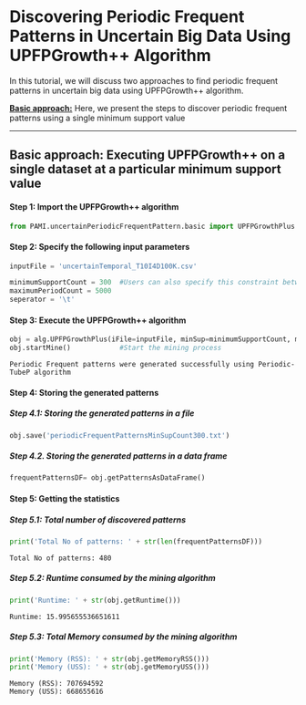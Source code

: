# Discovering Periodic Frequent Patterns in Uncertain Big Data Using UPFPGrowth++ Algorithm

In this tutorial, we will discuss two approaches to find periodic frequent patterns in uncertain big data using UPFPGrowth++ algorithm.

[__Basic approach:__](#basicApproach) Here, we present the steps to discover periodic frequent patterns using a single minimum support value

***

## <a id='basicApproach'>Basic approach: Executing UPFPGrowth++ on a single dataset at a particular minimum support value</a>

#### Step 1: Import the UPFPGrowth++ algorithm


```python
from PAMI.uncertainPeriodicFrequentPattern.basic import UPFPGrowthPlus as alg
```

#### Step 2: Specify the following input parameters


```python
inputFile = 'uncertainTemporal_T10I4D100K.csv'

minimumSupportCount = 300  #Users can also specify this constraint between 0 to 1.
maximumPeriodCount = 5000
seperator = '\t'       
```

#### Step 3: Execute the UPFPGrowth++ algorithm


```python
obj = alg.UPFPGrowthPlus(iFile=inputFile, minSup=minimumSupportCount, maxPer=maximumPeriodCount, sep=seperator)    #initialize
obj.startMine()            #Start the mining process
```

    Periodic Frequent patterns were generated successfully using Periodic-TubeP algorithm


#### Step 4: Storing the generated patterns

##### Step 4.1: Storing the generated patterns in a file


```python
obj.save('periodicFrequentPatternsMinSupCount300.txt')
```

##### Step 4.2. Storing the generated patterns in a data frame


```python
frequentPatternsDF= obj.getPatternsAsDataFrame()
```

#### Step 5: Getting the statistics

##### Step 5.1: Total number of discovered patterns 


```python
print('Total No of patterns: ' + str(len(frequentPatternsDF)))
```

    Total No of patterns: 480


##### Step 5.2: Runtime consumed by the mining algorithm


```python
print('Runtime: ' + str(obj.getRuntime()))
```

    Runtime: 15.995655536651611


##### Step 5.3: Total Memory consumed by the mining algorithm


```python
print('Memory (RSS): ' + str(obj.getMemoryRSS()))
print('Memory (USS): ' + str(obj.getMemoryUSS()))
```

    Memory (RSS): 707694592
    Memory (USS): 668655616

